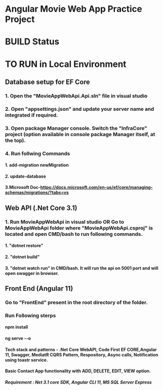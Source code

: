 # Angular Movie Web App Practice Project 
# BUILD Status 

# TO RUN in Local Environment
## Database setup for EF Core
### 1. Open the "MovieAppWebApi.Api.sln" file in visual studio
### 2. Open "appsettings.json" and update your server name and integrated if required.
### 3. Open package Manager console. Switch the "InfraCore" project (option available in console package Manager itself, at the top).
### 4. Run follwing Commands
  #### 1. add-migration newMigration
  #### 2. update-database
  #### 3.Microsoft Doc-https://docs.microsoft.com/en-us/ef/core/managing-schemas/migrations/?tabs=vs

## Web API (.Net Core 3.1)
### 1. Run MovieAppWebApi in visual studio OR Go to MovieAppWebApi folder where "MovieAppWebApi.csproj" is located and open CMD/bash to run following commands.
  #### 1. "dotnet restore"
  #### 2. "dotnet build"
  #### 3. "dotnet watch run" in CMD/bash. It will run the api on 5001 port and will open swagger in browser.

## Front End (Angular 11)
### Go to "FrontEnd" present in the root directory of the folder.
### Run Following sterps
   #### npm install
   #### ng serve --o

#### Tech stack and patterns - .Net Core WebAPI, Code First EF CORE,Angular 11, Swagger, MediatR CQRS Pattern, Respository, Async calls, Notification using toastr service.

####  Basic Contact App functionality with ADD, DELETE, EDIT, VIEW option.
  
##### Requirement : Net 3.1 core SDK, Angular CLI 11, MS SQL Server Express


